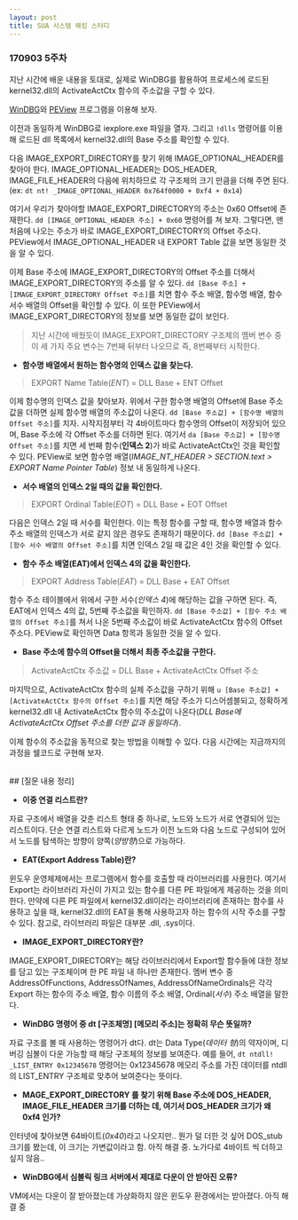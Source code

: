 ```yaml
---
layout: post
title: SUA 시스템 해킹 스터디
---
```


### 170903 5주차

지난 시간에 배운 내용을 토대로, 실제로 WinDBG를 활용하여 프로세스에 로드된 kernel32.dll의 ActivateActCtx 함수의 주소값을 구할 수 있다.

[WinDBG](https://developer.microsoft.com/ko-kr/windows/hardware/windows-driver-kit)와 [PEView](http://wjradburn.com/software/) 프로그램을 이용해 보자.

이전과 동일하게 WinDBG로 iexplore.exe 파일을 열자. 그리고 `!dlls` 명령어를 이용해 로드된 dll 목록에서 kernel32.dll의 Base 주소를 확인할 수 있다.

다음 IMAGE_EXPORT_DIRECTORY를 찾기 위해 IMAGE_OPTIONAL_HEADER를 찾아야 한다. IMAGE_OPTIONAL_HEADER는 DOS_HEADER, IMAGE_FILE_HEADER의 다음에 위치하므로 각 구조체의 크기 만큼을 더해 주면 된다. (ex: `dt nt! _IMAGE_OPTIONAL_HEADER 0x764f0000 + 0xf4 + 0x14`)

여기서 우리가 찾아야할 IMAGE_EXPORT_DIRECTORY의 주소는 0x60 Offset에 존재한다. `dd [IMAGE_OPTIONAL_HEADER 주소] + 0x60` 명령어를 쳐 보자. 그렇다면, 맨 처음에 나오는 주소가 바로 IMAGE_EXPORT_DIRECTORY의 Offset 주소다. PEView에서 IMAGE_OPTIONAL_HEADER 내 EXPORT Table 값을 보면 동일한 것을 알 수 있다.

이제 Base 주소에 IMAGE_EXPORT_DIRECTORY의 Offset 주소를 더해서 IMAGE_EXPORT_DIRECTORY의 주소를 알 수 있다. `dd [Base 주소] + [IMAGE_EXPORT_DIRECTORY Offset 주소]`를 치면 함수 주소 배열, 함수명 배열, 함수 서수 배열의 Offset을 확인할 수 있다. 이 또한 PEView에서 IMAGE_EXPORT_DIRECTORY의 정보를 보면 동일한 값이 보인다.
> 지난 시간에 배웠듯이 IMAGE_EXPORT_DIRECTORY 구조체의 멤버 변수 중 이 세 가지 주요 변수는 7번째 뒤부터 나오므로 즉, 8번째부터 시작한다.

- **함수명 배열에서 원하는 함수명의 인덱스 값을 찾는다.**
> EXPORT Name Table(*ENT*) = DLL Base + ENT Offset

이제 함수명의 인덱스 값을 찾아보자. 위에서 구한 함수명 배열의 Offset에 Base 주소값을 더하면 실제 함수명 배열의 주소값이 나온다. `dd [Base 주소값] + [함수명 배열의 Offset 주소]`를 치자. 시작지점부터 각 4바이트마다 함수명의 Offset이 저장되어 있으며, Base 주소에 각 Offset 주소를 더하면 된다. 여기서 `da [Base 주소값] + [함수명 Offset 주소]`를 치면 세 번째 함수(**인덱스 2**)가 바로 ActivateActCtx인 것을 확인할 수 있다. PEView로 보면 함수명 배열(*IMAGE_NT_HEADER > SECTION.text > EXPORT Name Pointer Table*) 정보 내 동일하게 나온다.

- **서수 배열의 인덱스 2일 때의 값을 확인한다.**
> EXPORT Ordinal Table(*EOT*) = DLL Base + EOT Offset

다음은 인덱스 2일 때 서수를 확인한다. 이는 특정 함수를 구할 때, 함수명 배열과 함수 주소 배열의 인덱스가 서로 같지 않은 경우도 존재하기 때문이다. `dd [Base 주소값] + [함수 서수 배열의 Offset 주소]`를 치면 인덱스 2일 때 값은 4인 것을 확인할 수 있다.

- **함수 주소 배열(EAT)에서 인덱스 4의 값을 확인한다.**
> EXPORT Address Table(*EAT*) = DLL Base + EAT Offset

함수 주소 테이블에서 위에서 구한 서수(*인덱스 4*)에 해당하는 값을 구하면 된다. 즉, EAT에서 인덱스 4의 값, 5번째 주소값을 확인하자. `dd [Base 주소값] + [함수 주소 배열의 Offset 주소]`를 쳐서 나온 5번째 주소값이 바로 ActivateActCtx 함수의 Offset 주소다. PEView로 확인하면 Data 항목과 동일한 것을 알 수 있다.

- **Base 주소에 함수의 Offset을 더해서 최종 주소값을 구한다.**
> ActivateActCtx 주소값 = DLL Base + ActivateActCtx Offset 주소

마지막으로, ActivateActCtx 함수의 실제 주소값을 구하기 위해 `u [Base 주소값] + [ActivateActCtx 함수의 Offset 주소]`를 치면 해당 주소가 디스어셈블되고, 정확하게 kernel32.dll 내 ActivateActCtx 함수의 주소값이 나온다(*DLL Base에 ActivateActCtx Offset 주소를 더한 값과 동일하다*).

이제 함수의 주소값을 동적으로 찾는 방법을 이해할 수 있다. 다음 시간에는 지금까지의 과정을 쉘코드로 구현해 보자.

<br>
## [질문 내용 정리]

- **이중 연결 리스트란?**

자료 구조에서 배열을 갖춘 리스트 형태 중 하나로, 노드와 노드가 서로 연결되어 있는 리스트이다. 단순 연결 리스트와 다르게 노드가 이전 노드와 다음 노드로 구성되어 있어서 노드를 탐색하는 방향이 양쪽(*양방향*)으로 가능하다.

- **EAT(Export Address Table)란?**

윈도우 운영체제에서는 프로그램에서 함수를 호출할 때 라이브러리를 사용한다. 여기서 Export는 라이브러리 자신이 가지고 있는 함수를 다른 PE 파일에게 제공하는 것을 의미한다. 만약에 다른 PE 파일에서 kernel32.dll이라는 라이브러리에 존재하는 함수를 사용하고 싶을 때, kernel32.dll의 EAT을 통해 사용하고자 하는 함수의 시작 주소를 구할 수 있다. 참고로, 라이브러리 파일은 대부분 .dll, .sys이다.

- **IMAGE_EXPORT_DIRECTORY란?**

IMAGE_EXPORT_DIRECTORY는 해당 라이브러리에서 Export할 함수들에 대한 정보를 담고 있는 구조체이며 한 PE 파일 내 하나만 존재한다. 멤버 변수 중 AddressOfFunctions, AddressOfNames, AddressOfNameOrdinals은 각각 Export 하는 함수의 주소 배열, 함수 이름의 주소 배열, Ordinal(*서수*) 주소 배열을 말한다.

- **WinDBG 명령어 중 dt [구조체명] [메모리 주소]는 정확히 무슨 뜻일까?**

자료 구조를 볼 때 사용하는 명령어가 dt다. dt는 Data Type(*데이터 형*)의 약자이며, 디버깅 심볼이 다운 가능할 때 해당 구조체의 정보를 보여준다. 예를 들어, `dt ntdll! _LIST_ENTRY 0x12345678` 명령어는 0x12345678 메모리 주소를 가진 데이터를 ntdll의 LIST_ENTRY 구조체로 맞추어 보여준다는 뜻이다.

- **MAGE_EXPORT_DIRECTORY 를 찾기 위해 Base 주소에 DOS_HEADER, IMAGE_FILE_HEADER 크기를 더하는 데, 여기서 DOS_HEADER 크기가 왜 0xf4 인가?**

인터넷에 찾아보면 64바이트(*0x40*)라고 나오지만.. 뭔가 덜 더한 것 싶어 DOS_stub 크기를 봤는데, 이 크기는 가변값이라고 함. 아직 해결 중. 노가다로 4바이트 씩 더하고 싶지 않음..

- **WinDBG에서 심볼릭 링크 서버에서 제대로 다운이 안 받아진 오류?**

VM에서는 다운이 잘 받아졌는데 가상화하지 않은 윈도우 환경에서는 받아졌다. 아직 해결 중
